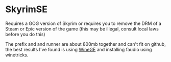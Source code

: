 # SkyrimSE
Requires a GOG version of Skyrim or requires you to remove the DRM of a Steam or Epic version of the game (this may be illegal, consult local laws before you do this)

The prefix and and runner are about 800mb together and can't fit on github, the best results I've found is using [WineGE](https://github.com/GloriousEggroll/wine-ge-custom) and installing faudio using winetricks.
